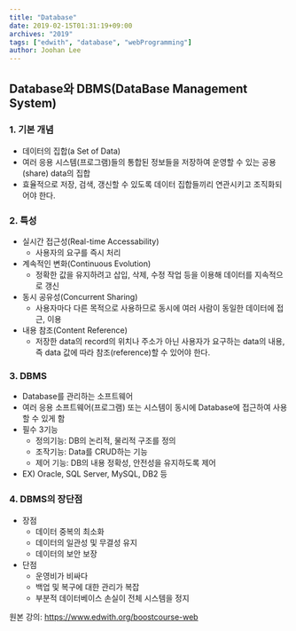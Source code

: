```yaml
---
title: "Database"
date: 2019-02-15T01:31:19+09:00
archives: "2019"
tags: ["edwith", "database", "webProgramming"]
author: Joohan Lee
---
```


## Database와 DBMS(DataBase Management System)

### 1. 기본 개념

- 데이터의 집합(a Set of Data)
- 여러 응용 시스템(프로그램)들의 통합된 정보들을 저장하여 운영할 수 있는 공용(share) data의 집합
- 효율적으로 저장, 검색, 갱신할 수 있도록 데이터 집합들끼리 연관시키고 조직화되어야 한다.

### 2. 특성

- 실시간 접근성(Real-time Accessability)
  - 사용자의 요구를 즉시 처리
- 계속적인 변화(Continuous Evolution)
  - 정확한 값을 유지하려고 삽입, 삭제, 수정 작업 등을 이용해 데이터를 지속적으로 갱신
- 동시 공유성(Concurrent Sharing)
  - 사용자마다 다른 목적으로 사용하므로 동시에 여러 사람이 동일한 데이터에 접근, 이용
- 내용 참조(Content Reference)
  - 저장한 data의 record의 위치나 주소가 아닌 사용자가 요구하는 data의  내용, 즉 data 값에 따라 참조(reference)할 수 있어야 한다.

### 3. DBMS

- Database를 관리하는 소프트웨어
- 여러 응용 소프트웨어(프로그램) 또는 시스템이 동시에 Database에 접근하여 사용할 수 있게 함
- 필수 3기능
  - 정의기능: DB의 논리적, 물리적 구조를 정의
  - 조작기능: Data를 CRUD하는 기능
  - 제어 기능: DB의 내용 정확성, 안전성을 유지하도록 제어
- EX) Oracle, SQL Server, MySQL, DB2 등

### 4. DBMS의 장단점

- 장점
  - 데이터 중복의 최소화
  - 데이터의 일관성 및 무결성 유지
  - 데이터의 보안 보장
- 단점
  - 운영비가 비싸다
  - 백업 및 복구에 대한 관리가 복잡
  - 부분적 데이터베이스 손실이 전체 시스템을 정지

원본 강의: https://www.edwith.org/boostcourse-web
